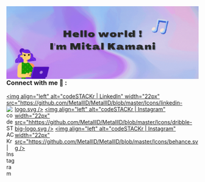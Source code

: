  <img align="right" alt="GIF" src="https://github.com/MetalllD/MetalllD/blob/master/Gifs/ME.gif">

<br/>
<br/>

### Connect with me 👋 :

 [<img align="left" alt="codeSTACKr | LinkedIn" width="22px" src="https://github.com/MetalllD/MetalllD/blob/master/Icons/linkedin-logo.svg />][linkedin]
[<img align="left" alt="codeSTACKr | Instagram" width="22px" src="https://github.com/MetalllD/MetalllD/blob/master/Icons/instagram.svg" />][instagram]
[<img align="left" alt="codeSTACKr | Instagram" width="22px" src="hhttps://github.com/MetalllD/MetalllD/blob/master/Icons/dribble-big-logo.svg />][Dribbble]
[<img align="left" alt="codeSTACKr | Instagram" width="22px" src="https://github.com/MetalllD/MetalllD/blob/master/Icons/behance.svg />][Behance]



[instagram]: https://www.instagram.com/mitalkamani
[linkedin]: www.linkedin.com/in/mitalkamani
[Dribbble]: https://dribbble.com/mitalkamani
[Behance]: https://www.behance.net/mitalkamani